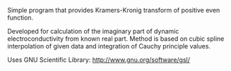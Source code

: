 Simple program that provides Kramers-Kronig transform of positive even function.

Developed for calculation of the imaginary part of dynamic electroconductivity from known real part. Method is based on cubic spline interpolation of given data and integration of Cauchy principle values.

Uses GNU Scientific Library: http://www.gnu.org/software/gsl/